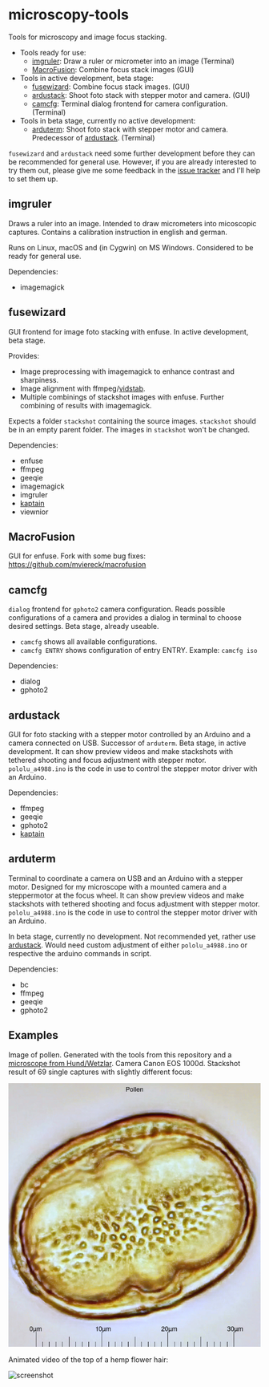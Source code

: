 # microscopy-tools

Tools for microscopy and image focus stacking.

 - Tools ready for use:
   - [imgruler](#imgruler): Draw a ruler or micrometer into an image (Terminal)
   - [MacroFusion](#macrofusion): Combine focus stack images (GUI)
 - Tools in active development, beta stage:
   - [fusewizard](#fusewizard): Combine focus stack images. (GUI)
   - [ardustack](#ardustack): Shoot foto stack with stepper motor and camera. (GUI)
   - [camcfg](#camcfg): Terminal dialog frontend for camera configuration. (Terminal)
 - Tools in beta stage, currently no active development:
   - [arduterm](#arduterm): Shoot foto stack with stepper motor and camera. Predecessor of [ardustack](#ardustack). (Terminal)
   
`fusewizard` and `ardustack` need some further development before they can be recommended for general use.
However, if you are already interested to try them out, please give me some feedback in the [issue tracker](https://github.com/mviereck/microscopy-tools/issues) and I'll help to set them up.


## imgruler

Draws a ruler into an image.
Intended to draw micrometers into micoscopic captures.
Contains a calibration instruction in english and german.

Runs on Linux, macOS and (in Cygwin) on MS Windows.
Considered to be ready for general use.

Dependencies:
 - imagemagick

## fusewizard

GUI frontend for image foto stacking with enfuse. In active development, beta stage.

Provides:
 - Image preprocessing with imagemagick to enhance contrast and sharpiness. 
 - Image alignment with ffmpeg/[vidstab](https://github.com/georgmartius/vid.stab).
 - Multiple combinings of stackshot images with enfuse. Further combining of results with imagemagick.
 
Expects a folder `stackshot` containing the source images. `stackshot` should be in an empty parent folder. The images in `stackshot` won't be changed.

Dependencies:
 - enfuse
 - ffmpeg
 - geeqie
 - imagemagick
 - imgruler
 - [kaptain](https://github.com/mviereck/kaptain)
 - viewnior
 
## MacroFusion
GUI for enfuse. Fork with some bug fixes: https://github.com/mviereck/macrofusion

## camcfg
`dialog` frontend for `gphoto2` camera configuration. Reads possible configurations of a camera and provides a dialog in terminal to choose desired settings. Beta stage, already useable.
 - `camcfg` shows all available configurations.
 - `camcfg ENTRY` shows configuration of entry ENTRY. Example: `camcfg iso`
 
Dependencies:
 - dialog
 - gphoto2
 
## ardustack
GUI for foto stacking with a stepper motor controlled by an Arduino and a camera connected on USB. Successor of `arduterm`. Beta stage, in active development.
It can show preview videos and make stackshots with tethered shooting and focus adjustment with stepper motor.
`pololu_a4988.ino` is the code in use to control the stepper motor driver with an Arduino.

Dependencies:
 - ffmpeg
 - geeqie
 - gphoto2
 - [kaptain](https://github.com/mviereck/kaptain)
 
## arduterm

Terminal to coordinate a camera on USB and an Arduino with a stepper motor. 
Designed for my microscope with a mounted camera and a steppermotor at the focus wheel.
It can show preview videos and make stackshots with tethered shooting and focus adjustment with stepper motor.
`pololu_a4988.ino` is the code in use to control the stepper motor driver with an Arduino.

In beta stage, currently no development. Not recommended yet, rather use [ardustack](#ardustack). Would need custom adjustment of either `pololu_a4988.ino` or respective the arduino commands in script.

Dependencies:
 - bc
 - ffmpeg
 - geeqie
 - gphoto2

## Examples

Image of pollen. Generated with the tools from this repository and a [microscope from Hund/Wetzlar](https://www.hund.de/en/). Camera Canon EOS 1000d. Stackshot result of 69 single captures with slightly different focus:

![screenshot](example.jpg)

Animated video of the top of a hemp flower hair:

![screenshot](animate.gif)
